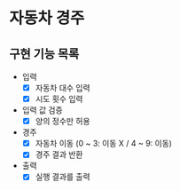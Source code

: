 # 자동차 경주 
## 구현 기능 목록
* 입력  
  * [X] 자동차 대수 입력  
  * [X] 시도 횟수 입력
* 입력 값 검증
  * [X] 양의 정수만 허용
* 경주
  * [X] 자동차 이동 (0 ~ 3: 이동 X / 4 ~ 9: 이동)
  * [X] 경주 결과 반환
* 출력
  * [X] 실행 결과를 출력